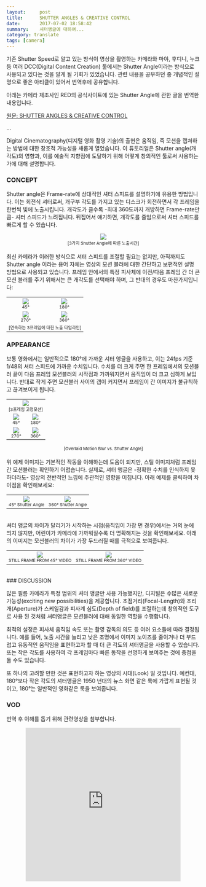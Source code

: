 ```yaml
---
layout:     post
title:      SHUTTER ANGLES & CREATIVE CONTROL
date:       2017-07-02 18:58:42
summary:    셔터앵글에 대하여...
category: translate
tags: [camera]
---
```


기존 Shutter Speed로 알고 있는 방식이 영상을 촬영하는 카메라와 마야, 후디니, 누크 등 여러 DCC(Digital Content Creation) 툴에서는 Shutter Angle이라는 방식으로 사용되고 있다는 것을 알게 될 기회가 있었습니다. 관련 내용을 공부하던 중 개념적인 설명으로 좋은 아티클이 있어서 번역후에 공유합니다.

아래는 카메라 제조사인 RED의 공식사이트에 있는 Shutter Angle에 관한 글을 번역한 내용입니다.

[원문: SHUTTER ANGLES & CREATIVE CONTROL](http://www.red.com/learn/red-101/shutter-angle-tutorial)

...


Digital Cinematography(디지털 영화 촬영 기술)의 출현은 움직임, 즉 모션을 캡쳐하는 방법에 대한 창조적 가능성을 새롭게 열었습니다. 이 튜토리얼은 Shutter angle(개각도)의 영향과, 이를 예술적 지향점에 도달하기 위해 어떻게 창의적인 툴로써 사용하는 가에 대해 설명합니다.

### CONCEPT
Shutter angle은 Frame-rate에 상대적인 셔터 스피드를 설명하기에 유용한 방법입니다. 이는 회전식 셔터로써, 개구부 각도를 가지고 있는 디스크가 회전하면서 각 프레임을 한번씩 빛에 노출시킵니다. 개각도가 클수록 -최대 360도까지 개방하면 Frame-rate만큼- 셔터 스피드가 느려집니다. 뒤집어서 얘기하면, 개각도를 줄임으로써 셔터 스피드를 빠르게 할 수 있습니다.

<center><img src='https://user-images.githubusercontent.com/25483610/27769016-ca3464b2-5f5b-11e7-9920-209b57af9b4b.png'></center>

<center><span style='font-size:11px'>[3가지 Shutter Angle에 따른 노출시간]</span></center>
<br />
최신 카메라가 이러한 방식으로 셔터 스피드를 조절할 필요는 없지만, 아직까지도 Shutter angle 이라는 용어 자체는 영상의 모션 블러에 대한 간단하고 보편적인 설명 방법으로 사용되고 있습니다. 프레임 안에서의 특정 피사체에 이전/다음 프레임 간 더 큰 모션 블러를 주기 위해서는 큰 개각도를 선택해야 하며, 그 반대의 경우도 마찬가지입니다:

<table border='0' width='100%'>
<tr>
<td style='border:0;font-size:11px;' align='center'><img src="https://user-images.githubusercontent.com/25483610/27769013-c2a5478e-5f5b-11e7-9c92-d9be3bea59a3.png"><br />45°</td>
<td style='border:0;font-size:11px;' align='center'><img src="https://user-images.githubusercontent.com/25483610/27769006-c25e2c8c-5f5b-11e7-8d07-eecc42592d09.png"><br />180°</td>
</tr>
<tr>
<td style='border:0;font-size:11px;' align='center'><img src="https://user-images.githubusercontent.com/25483610/27769005-c25e28f4-5f5b-11e7-85bd-f63874724598.png"><br />270°</td>
<td style='border:0;font-size:11px;' align='center'><img src="https://user-images.githubusercontent.com/25483610/27769007-c26126c6-5f5b-11e7-883c-cf925a9d5934.png"><br />360°</td>
</tr>
<tr>
<td style='border:0;font-size:11px;' align='center' colspan='2'>[연속하는 3프레임에 대한 노출 타임라인]</td>
</tr>
</table>

### APPEARANCE
보통 영화에서는 일반적으로 180°에 가까운 셔터 앵글을 사용하고, 이는 24fps 기준 1/48의 셔터 스피드에 가까운 수치입니다. 수치를 더 크게 주면 한 프레임에서의 모션블러 끝이 다음 프레임 모션블러의 시작점과 가까워지면서 움직임이 더 크고 심하게 보입니다. 반대로 작게 주면 모션블러 사이의 갭이 커지면서 프레임이 간 이미지가 불규칙하고 끊겨보이게 됩니다.

<table border='0' width='100%'>
<tr><td style='border:0;font-size:11px;' colspan='2' align='center'><img src='https://user-images.githubusercontent.com/25483610/27769008-c2648dca-5f5b-11e7-86ce-25ac31ef9076.png'><br />[3프레임 고정모션]</td></tr>
<tr>
<td style='border:0;font-size:11px;' align='center'><img src="https://user-images.githubusercontent.com/25483610/27769009-c274726c-5f5b-11e7-8d67-71d5dc96fb5f.png"><br />45°</td>
<td style='border:0;font-size:11px;' align='center'><img src="https://user-images.githubusercontent.com/25483610/27769011-c28a45e2-5f5b-11e7-9f7c-ba7076ad0bd7.png"><br />180°</td>
</tr>
<tr>
<td style='border:0;font-size:11px;' align='center'><img src="https://user-images.githubusercontent.com/25483610/27769012-c28bd380-5f5b-11e7-86d1-7cc679b96d0e.png"><br />270°</td>
<td style='border:0;font-size:11px;' align='center'><img src="https://user-images.githubusercontent.com/25483610/27769010-c28a5ab4-5f5b-11e7-982a-0164d486e20c.png"><br />360°</td>
</tr>
</table>

<center><span style='font-size:11px'>[Overlaid Motion Blur vs. Shutter Angle]</span></center>
<br />
위 예제 이미지는 기본적인 작동을 이해하는데 도움이 되지만, 스틸 이미지처럼 프레임 간 모션블러는 확인하기 어렵습니다.
실제로, 셔터 앵글은 -정확한 수치를 인식하지 못하더라도- 영상의 전반적인 느낌에 주관적인 영향을 미칩니다. 아래 예제를 클릭하여 차이점을 확인해보세요:

<table border='0' width='100%'>
<tr>
<td style='border:0;font-size:11px;' align='center'><a href='http://vimeo.com/44694757' target='_blank'><img src="https://user-images.githubusercontent.com/25483610/27769018-d573e172-5f5b-11e7-913b-ae042c529f5c.png"></a><br />45° Shutter Angle</td>
<td style='border:0;font-size:11px;' align='center'><a href='http://vimeo.com/44694756' target='_blank'><img src="https://user-images.githubusercontent.com/25483610/27769017-d5715718-5f5b-11e7-8377-f0075d2147ff.png"></a><br />360° Shutter Angle</td>
</tr>
</table>
<br />
셔터 앵글의 차이가 달리기가 시작하는 시점(움직임이 가장 먼 경우)에서는 거의 눈에 띄지 않지만, 어린이가 카메라에 가까워질수록 더 명확해지는 것을 확인해보세요. 아래의 이미지는 모션블러의 차이가 가장 두드러질 때를 극적으로 보여줍니다.

<table border='0' width='100%'>
<tr>
<td style='border:0;font-size:11px;' align='center'><img src="https://user-images.githubusercontent.com/25483610/27769019-d587622e-5f5b-11e7-85dc-fe87110d2a58.jpg"><br />STILL FRAME FROM 45° VIDEO</td>
<td style='border:0;font-size:11px;' align='center'><img src="https://user-images.githubusercontent.com/25483610/27769020-d58b1298-5f5b-11e7-8045-914bb425a35a.jpg"><br />STILL FRAME FROM 360° VIDEO</td>
</tr>
</table>
<br />
### DISCUSSION

많은 필름 카메라가 특정 범위의 셔터 앵글만 사용 가능했지만, 디지털은 수많은 새로운 가능성(exciting new possibilities)을 제공합니다. 초점거리(Focal-Length)와 조리개(Aperture)가 스케일감과 피사계 심도(Depth of field)를 조절하는데 창의적인 도구로 사용 된 것처럼 셔터앵글은 모션블러에 대해 동일한 역할을 수행합니다.

최적의 설정은 피사체 움직임 속도 또는 촬영 감독의 의도 등 여러 요소들에 따라 결정됩니다. 예를 들어, 노출 시간을 늘리고 낮은 조명에서 이미지 노이즈를 줄이거나 더 부드럽고 유동적인 움직임을 표현하고자 할 때 더 큰 각도의 셔터앵글을 사용할 수 있습니다. 또는 작은 각도를 사용하여 각 프레임마다 빠른 동작을 선명하게 보여주는 것에 중점을 둘 수도 있습니다.

또 하나의 고려할 만한 것은 표현하고자 하는 영상의 시대(Look) 일 것입니다. 예컨대, 180°보다 작은 각도의 셔터앵글은 1950 년대의 뉴스 화면 같은 룩에 가깝게 표현될 것이고, 180°는 일반적인 영화같은 룩을 보여줍니다.

### VOD
번역 후 이해를 돕기 위해 관련영상을 첨부합니다.
<center><iframe width="80%" height="400px" align="center" src="https://www.youtube.com/embed/OTqR7XkBEj4" frameborder="0" allowfullscreen></iframe></center>
